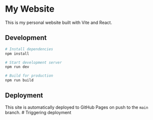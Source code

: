 # My Website

This is my personal website built with Vite and React.

## Development

```bash
# Install dependencies
npm install

# Start development server
npm run dev

# Build for production
npm run build
```

## Deployment

This site is automatically deployed to GitHub Pages on push to the `main` branch.
#   T r i g g e r i n g   d e p l o y m e n t  
 